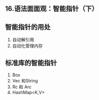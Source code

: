 ## 16.语法面面观：智能指针（下）


## 智能指针的用处

1. 自动解引用
2. 自动化管理内存

## 标准库的智能指针

1. Box<T>
2. Vec<T> 和String
3. Rc<T> 和 Arc<T>
4. HashMap<K,V>



